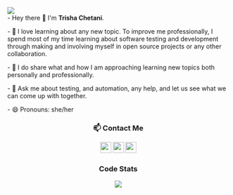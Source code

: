 
<!-- HEADER -->


  <p align="left">
    <img src="https://readme-typing-svg.herokuapp.com?color=CB4D89&center=true&vCenter=true&lines=Automation-enthusiast;Software-tester;Writer;Speaker">
    <br>
  - Hey there 👋 I'm <strong>Trisha Chetani</strong>.
   </p>
   <p align="left">
   - 🔭  I love learning about any new topic. To improve me professionally, I spend most of my time learning about software testing and development through making and involving myself in open source projects or any other collaboration.   
  </p>
  <p align="left">
  - 👯  I do share what and how I am approaching learning new topics both personally and professionally.
  </p>
  <p align="left">
  - 💬  Ask me about testing, and automation, any help, and let us see what we can come up with together.
  </p>
  - 😄  Pronouns: she/her

  
<!-- SOCIALS -->

  <h3 align="center"> 📫 Contact Me</h3>
  <p align="center">
    <a href="https://twitter.com/TrishaChetani"><img src="https://img.shields.io/badge/Twitter-CB4D89?&style=plastic&logo=twitter&logoColor=white" height=25></a>
    <a href="mailto:agarwalatrisha1212@gmail.com"><img src="https://img.shields.io/badge/Email-CB4D89?style=plastic&logo=gmail&logoColor=white" height=25></a>
    <a href="https://www.linkedin.com/in/TrishaChetani/"><img src="https://img.shields.io/badge/LinkedIn-CB4D89?style=plastic&logo=linkedin&logoColor=white" height=25></a>
    <!-- <a href="https://dev.to/trishachetani"><img src="https://img.shields.io/badge/Download_Resume-CB4D89?style=plastic&logo=googledrive&logoColor=white" height=25></a> -->
  </p>

<!-- code stats -->
  
   <h3 align="center">Code Stats</h3>
  <p align="center">
    <img src="https://github-readme-streak-stats.herokuapp.com?user=TrishaChetani&theme=monokai&date_format=j%20M%5B%20Y%5D">
  </p>

